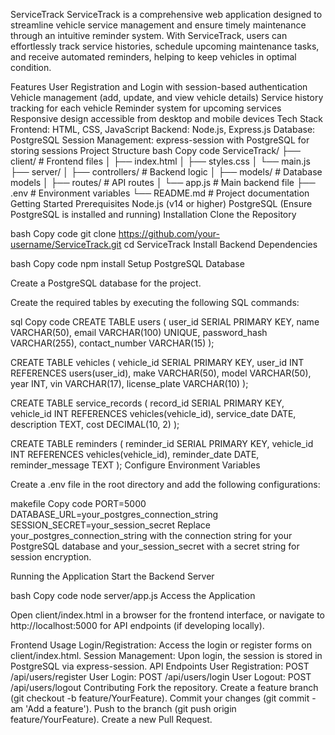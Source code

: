 ServiceTrack
ServiceTrack is a comprehensive web application designed to streamline vehicle service management and ensure timely maintenance through an intuitive reminder system. With ServiceTrack, users can effortlessly track service histories, schedule upcoming maintenance tasks, and receive automated reminders, helping to keep vehicles in optimal condition.

Features
User Registration and Login with session-based authentication
Vehicle management (add, update, and view vehicle details)
Service history tracking for each vehicle
Reminder system for upcoming services
Responsive design accessible from desktop and mobile devices
Tech Stack
Frontend: HTML, CSS, JavaScript
Backend: Node.js, Express.js
Database: PostgreSQL
Session Management: express-session with PostgreSQL for storing sessions
Project Structure
bash
Copy code
ServiceTrack/
├── client/           # Frontend files
│   ├── index.html
│   ├── styles.css
│   └── main.js
├── server/
│   ├── controllers/  # Backend logic
│   ├── models/       # Database models
│   ├── routes/       # API routes
│   └── app.js        # Main backend file
├── .env              # Environment variables
└── README.md         # Project documentation
Getting Started
Prerequisites
Node.js (v14 or higher)
PostgreSQL (Ensure PostgreSQL is installed and running)
Installation
Clone the Repository

bash
Copy code
git clone https://github.com/your-username/ServiceTrack.git
cd ServiceTrack
Install Backend Dependencies

bash
Copy code
npm install
Setup PostgreSQL Database

Create a PostgreSQL database for the project.

Create the required tables by executing the following SQL commands:

sql
Copy code
CREATE TABLE users (
  user_id SERIAL PRIMARY KEY,
  name VARCHAR(50),
  email VARCHAR(100) UNIQUE,
  password_hash VARCHAR(255),
  contact_number VARCHAR(15)
);

CREATE TABLE vehicles (
  vehicle_id SERIAL PRIMARY KEY,
  user_id INT REFERENCES users(user_id),
  make VARCHAR(50),
  model VARCHAR(50),
  year INT,
  vin VARCHAR(17),
  license_plate VARCHAR(10)
);

CREATE TABLE service_records (
  record_id SERIAL PRIMARY KEY,
  vehicle_id INT REFERENCES vehicles(vehicle_id),
  service_date DATE,
  description TEXT,
  cost DECIMAL(10, 2)
);

CREATE TABLE reminders (
  reminder_id SERIAL PRIMARY KEY,
  vehicle_id INT REFERENCES vehicles(vehicle_id),
  reminder_date DATE,
  reminder_message TEXT
);
Configure Environment Variables

Create a .env file in the root directory and add the following configurations:

makefile
Copy code
PORT=5000
DATABASE_URL=your_postgres_connection_string
SESSION_SECRET=your_session_secret
Replace your_postgres_connection_string with the connection string for your PostgreSQL database and your_session_secret with a secret string for session encryption.

Running the Application
Start the Backend Server

bash
Copy code
node server/app.js
Access the Application

Open client/index.html in a browser for the frontend interface, or navigate to http://localhost:5000 for API endpoints (if developing locally).

Frontend Usage
Login/Registration: Access the login or register forms on client/index.html.
Session Management: Upon login, the session is stored in PostgreSQL via express-session.
API Endpoints
User Registration: POST /api/users/register
User Login: POST /api/users/login
User Logout: POST /api/users/logout
Contributing
Fork the repository.
Create a feature branch (git checkout -b feature/YourFeature).
Commit your changes (git commit -am 'Add a feature').
Push to the branch (git push origin feature/YourFeature).
Create a new Pull Request.
